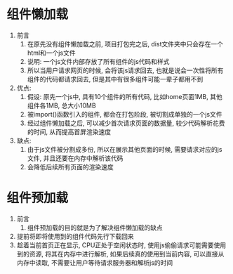# 组件懒加载

1. 前言
   1. 在原先没有组件懒加载之前, 项目打包完之后, dist文件夹中只会存在一个html和一个js文件
   2. 说明: 一个js文件内部存放了所有组件的js代码和样式
   3. 所以当用户请求网页的时候, 会将该js请求回去, 也就是说会一次性将所有组件的代码都请求回去, 但是其中有很多组件可能一辈子都用不到
2. 优点:
   1. 假设: 原先一个js中, 具有10个组件的所有代码, 比如home页面1MB, 其他组件各1MB, 总大小10MB
   2. 被import()函数引入的组件, 都会在打包阶段, 被切割成单独的一个js文件
   3. 经过组件懒加载之后, 可以减少首次请求页面的数据量, 较少代码解析花费的时间, 从而提高首屏渲染速度
3. 缺点:
   1. 由于js文件被分割成多份, 所以在展示其他页面的时候, 需要请求对应的js文件, 并且还要在内存中解析该代码
   2. 会降低后续所有页面的渲染速度



# 组件预加载

1. 前言
   1. 组件预加载的目的就是为了解决组件懒加载的缺点
2. 提前将即将使用到的组件代码先行下载回来
3. 趁着当前首页正在显示, CPU正处于空闲状态时, 使用js偷偷请求可能需要使用到的资源, 将其在内存中进行解析, 如果后续真的使用到当前内容, 可以直接从内存中读取, 不需要让用户等待请求服务器和解析js的时间

